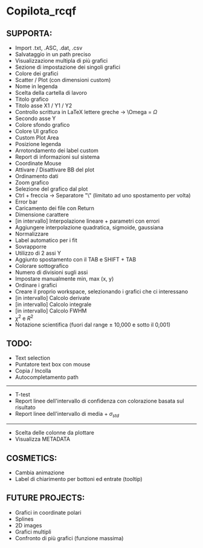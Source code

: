 # Copilota_rcqf

SUPPORTA:
---
- Import .txt, .ASC, .dat, .csv
- Salvataggio in un path preciso
- Visualizzazione multipla di più grafici
- Sezione di impostazione dei singoli grafici
- Colore dei grafici
- Scatter / Plot (con dimensioni custom)
- Nome in legenda
- Scelta della cartella di lavoro
- Titolo grafico
- Titolo asse X1 / Y1 / Y2
- Controllo scrittura in LaTeX lettere greche -> \Omega = $\Omega$
- Secondo asse Y
- Colore sfondo grafico
- Colore UI grafico
- Custom Plot Area
- Posizione legenda
- Arrotondamento dei label custom
- Report di informazioni sul sistema
- Coordinate Mouse
- Attivare / Disattivare BB del plot
- Ordinamento dati
- Zoom grafico
- Selezione del grafico dal plot
- Ctrl + freccia -> Separatore "\\" (limitato ad uno spostamento per volta)
- Error bar
- Caricamento dei file con Return
- Dimensione carattere
- [in intervallo] Interpolazione lineare + parametri con errori
- Aggiungere interpolazione quadratica, sigmoide, gaussiana
- Normalizzare
- Label automatico per i fit
- Sovrapporre
- Utilizzo di 2 assi Y
- Aggiunto spostamento con il TAB e SHIFT + TAB
- Colorare sottografico
- Numero di divisioni sugli assi
- Impostare manualmente min, max (x, y)
- Ordinare i grafici
- Creare il proprio workspace, selezionando i grafici che ci interessano
- [in intervallo] Calcolo derivate                              
- [in intervallo] Calcolo integrale
- [in intervallo] Calcolo FWHM            
- $\chi^2$ e $R^2$ 
- Notazione scientifica (fuori dal range $\pm$ 10,000 e sotto il 0,001)

TODO:
---
- Text selection
- Puntatore text box con mouse
- Copia / Incolla
- Autocompletamento path
---
- T-test
- Report linee dell'intervallo di confidenza con colorazione basata sul risultato
- Report linee dell'intervallo di media + $\sigma_{std}$ 
---
- Scelta delle colonne da plottare
- Visualizza METADATA

COSMETICS:
---
- Cambia animazione
- Label di chiarimento per bottoni ed entrate (tooltip)

FUTURE PROJECTS:
---
- Grafici in coordinate polari
- Splines
- 2D images
- Grafici multipli
- Confronto di più grafici (funzione massima)